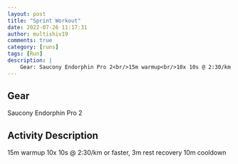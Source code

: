 ```yaml
---
layout: post
title: "Sprint Workout"
date: 2022-07-26 11:17:31
author: multishiv19
comments: true
category: [runs]
tags: [Run]
description: |
    Gear: Saucony Endorphin Pro 2<br/>15m warmup<br/>10x 10s @ 2:30/km or faster, 3m rest recovery<br/>10m cooldown
---
```


## Gear
Saucony Endorphin Pro 2

## Activity Description
15m warmup
10x 10s @ 2:30/km or faster, 3m rest recovery
10m cooldown


<div width='100%' class='strava-embed-placeholder' data-embed-type='activity' data-embed-id='7528809939'></div>
<script src='https://strava-embeds.com/embed.js'></script>
